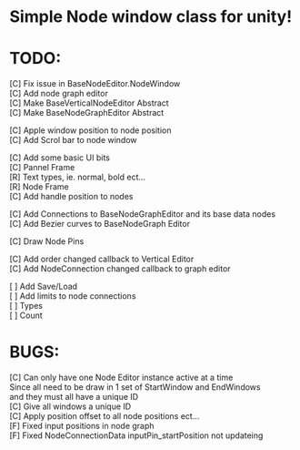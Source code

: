 ﻿# Simple Node window class for unity!



# TODO:
[C] Fix issue in BaseNodeEditor.NodeWindow  
[C] Add node graph editor  
[C] Make BaseVerticalNodeEditor Abstract  
[C] Make BaseNodeGraphEditor Abstract  

[C] Apple window position to node position  
[C] Add Scrol bar to node window  

[C] Add some basic UI bits  
&#32;    [C] Pannel Frame  
    [R] Text types, ie. normal, bold ect...  
    [R] Node Frame  
[C] Add handle position to nodes  

[C] Add Connections to BaseNodeGraphEditor and its base data nodes  
[C] Add Bezier curves to BaseNodeGraph Editor  

[C] Draw Node Pins  

[C] Add order changed callback to Vertical Editor  
[C] Add NodeConnection changed callback to graph editor   

[ ] Add Save/Load  
[ ] Add limits to node connections  
    [ ] Types  
    [ ] Count  

# BUGS:  
[C] Can only have one Node Editor instance active at a time  
    Since all need to be draw in 1 set of StartWindow and EndWindows  
    and they must all have a unique ID  
    [C] Give all windows a unique ID  
    [C] Apply position offset to all node positions ect...  
[F] Fixed input positions in node graph  
[F] Fixed NodeConnectionData inputPin_startPosition not updateing  
